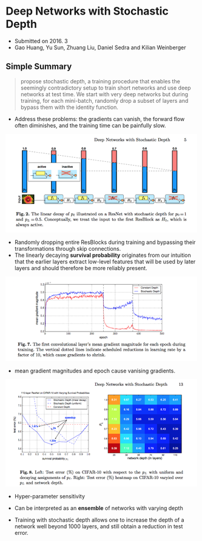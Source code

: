# Deep Networks with Stochastic Depth

- Submitted on 2016. 3
- Gao Huang, Yu Sun, Zhuang Liu, Daniel Sedra and Kilian Weinberger

## Simple Summary

> propose stochastic depth, a training procedure that enables the seemingly contradictory setup to train short networks and use deep networks at test time. We start with very deep networks but during training, for each mini-batch, randomly drop a subset of layers and bypass them with the identity function.

- Address these problems: the gradients can vanish, the forward flow often diminishes, and the training time can be painfully slow.

 ![images](../../images/stochastic_depth_1.png)
 
 - Randomly dropping entire ResBlocks during training and bypassing their transformations through skip connections.
 - The linearly decaying **survival probability** originates from our intuition that the earlier layers extract low-level features that will be used by later layers and should therefore be more reliably present.

 ![images](../../images/stochastic_depth_3.png)
 
- mean gradient magnitudes and epoch cause vanising gradients. 

 ![images](../../images/stochastic_depth_2.png)
 
- Hyper-parameter sensitivity


- Can be interpreted as an **ensemble** of networks with varying depth
- Training with stochastic depth allows one to increase the depth of a network well beyond 1000 layers, and still obtain a reduction in test error.